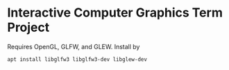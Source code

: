 # Interactive Computer Graphics Term Project

Requires OpenGL, GLFW, and GLEW. Install by
```sh
apt install libglfw3 libglfw3-dev libglew-dev
```